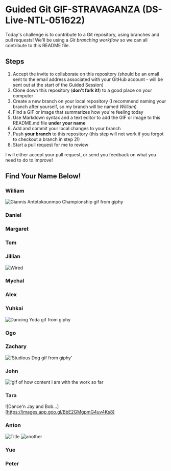 # Guided Git GIF-STRAVAGANZA (DS-Live-NTL-051622)

Today's challenge is to contribute to a Git repository, using branches and pull requests! We'll be using a *Git branching workflow* so we can all contribute to this README file.

## Steps

1. Accept the invite to collaborate on this repository (should be an email sent to the email address associated with your GitHub account - will be sent out at the start of the Guided Session)
2. Clone down this repository (**don't fork it!**) to a good place on your computer
3. Create a new branch on your local repository (I recommend naming your branch after yourself, so my branch will be named _William_)
4. Find a GIF or image that summarizes how you're feeling today
5. Use Markdown syntax and a text editor to add the GIF or image to this README.md file **under your name**
6. Add and commit your local changes to your branch
7. Push **your branch** to this repository (this step will not work if you forgot to checkout a branch in step 2!)
8. Start a pull request for me to review

I will either accept your pull request, or send you feedback on what you need to do to improve!

## Find Your Name Below!

### William
![Giannis Antetokounmpo Championship gif from giphy](https://media.giphy.com/media/T2uMU496rQ0SaWQh63/giphy-downsized.gif)
### Daniel

### Margaret

### Tom

### Jillian
![Wired](https://media.giphy.com/media/3ohhwrJc3xZmZz4uBy/giphy.gif)

### Mychal

### Alex

### Yuhkai

![Dancing Yoda gif from giphy](https://media.giphy.com/media/6fScAIQR0P0xW/giphy.gif)

### Ogo

### Zachary
!['Studious 
Dog gif from 
giphy'](https://media.giphy.com/media/3LrK7Q7UhF5MnhZ5ja/giphy.gif)
### John
!['gif of how content i am with the work so far](https://c.tenor.com/aNeM2zaonAsAAAAd/im-just-happy-content.gif)
### Tara
![Dance'n Jay and Bob...] [https://images.app.goo.gl/BbE2GMgpmG4uv4Ks8]
### Anton
![Title](https://media.giphy.com/media/8jLWtuTzN2DoQ/giphy.gif)
![another](https://media.giphy.com/media/3o7aTHene1fIqATgRy/giphy.gif)
### Yue

### Peter
